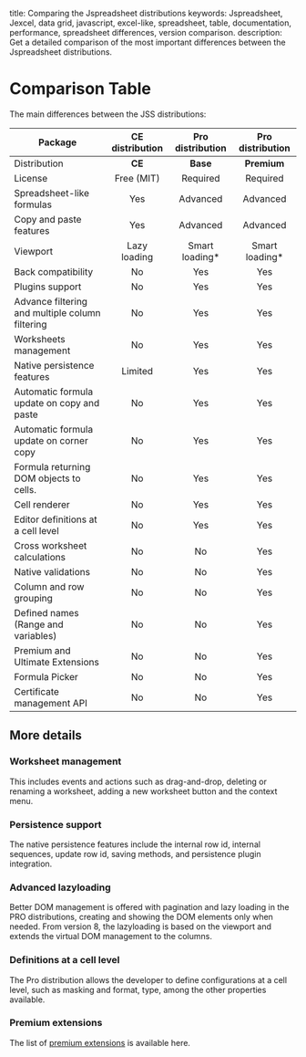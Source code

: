 title: Comparing the Jspreadsheet distributions
keywords: Jspreadsheet, Jexcel, data grid, javascript, excel-like, spreadsheet, table, documentation, performance, spreadsheet differences, version comparison.
description: Get a detailed comparison of the most important differences between the Jspreadsheet distributions.

# Comparison Table

The main differences between the JSS distributions:

| Package                                         |  CE distribution  |  Pro distribution   |  Pro distribution   |
|-------------------------------------------------|:-----------------:|:-------------------:|:-------------------:|
| Distribution                                    |      **CE**       |      **Base**       |     **Premium**     |
| License                                         |    Free (MIT)     |      Required       |      Required       |
| Spreadsheet-like formulas                       |        Yes        |      Advanced       |      Advanced       |
| Copy and paste features                         |        Yes        |      Advanced       |      Advanced       |
| Viewport                                        |   Lazy loading    |   Smart loading*    |   Smart loading*    |
| Back compatibility                              |        No         |         Yes         |         Yes         |
| Plugins support                                 |        No         |         Yes         |         Yes         |
| Advance filtering and multiple column filtering |        No         |         Yes         |         Yes         |
| Worksheets management                           |        No         |         Yes         |         Yes         |
| Native persistence features                     |      Limited      |         Yes         |         Yes         |
| Automatic formula update on copy and paste      |        No         |         Yes         |         Yes         |
| Automatic formula update on corner copy         |        No         |         Yes         |         Yes         |
| Formula returning DOM objects to cells.         |        No         |         Yes         |         Yes         |
| Cell renderer                                   |        No         |         Yes         |         Yes         |
| Editor definitions at a cell level              |        No         |         Yes         |         Yes         |
| Cross worksheet calculations                    |        No         |         No          |         Yes         |
| Native validations                              |        No         |         No          |         Yes         |
| Column and row grouping                         |        No         |         No          |         Yes         |
| Defined names (Range and variables)             |        No         |         No          |         Yes         |
| Premium and Ultimate Extensions                 |        No         |         No          |         Yes         |
| Formula Picker                                  |        No         |         No          |         Yes         |
| Certificate management API                      |        No         |         No          |         Yes         |

 

## More details

 

### Worksheet management

This includes events and actions such as drag-and-drop, deleting or renaming a worksheet, adding a new worksheet button and the context menu.  

### Persistence support

The native persistence features include the internal row id, internal sequences, update row id, saving methods, and persistence plugin integration.  

### Advanced lazyloading

Better DOM management is offered with pagination and lazy loading in the PRO distributions, creating and showing the DOM elements only when needed. From version 8, the lazyloading is based on the viewport and extends the virtual DOM management to the columns.  

### Definitions at a cell level

The Pro distribution allows the developer to define configurations at a cell level, such as masking and format, type, among the other properties available.  

### Premium extensions

The list of [premium extensions](/products) is available here. 
